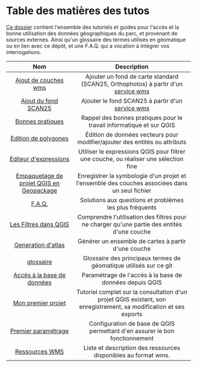 # Table des matières des tutos
 
[Ce dossier](./) contient l'ensemble des tutoriels et guides pour l'accès et la bonne utilisation des données géographiques du parc, et provenant de sources externes. Ainsi qu'un glossaire des 
termes utilisés en géomatique ou en lien avec ce dépôt, et une F.A.Q. qui a vocation à intégrer vos interrogations.

|Nom|Description|
|:--:|:--:|
|[Ajout de couches wms](./ajout_fond_de_carte_wms.md)| Ajouter un fond de carte standard (SCAN25, Orthophotos) à partir d'un [service wms](#wms)|
|[Ajout du fond SCAN25](./ajout_fond_SCAN25.md)| Ajouter le fond SCAN25 à partir d'un [service wms](#wms)|
|[Bonnes pratiques](./bonnes_pratiques.md)|Rappel des bonnes pratiques pour le travail informatique et sur QGIS|
|[Edition de polygones](./editer_des_polygones.md)| Édition de données vecteurs pour modifier/ajouter des entités ou attributs|
|[Editeur d'expressions](./editeur_expression.md)| Utiliser le expressions QGIS pour filtrer une couche, ou réaliser une sélection fine|
|[Empaquetage de projet QGIS en Geopackage](./empaqueter_un_projet.md)| Enregistrer la symbologie d'un projet et l'ensemble des couches associées dans un seul fichier|
|[F.A.Q.](./FAQ.md)| Solutions aux questions et problèmes les plus fréquents |
|[Les Filtres dans QGIS](./filtres.md)| Comprendre l'utilisation des filtres pour ne charger qu'une partie des entités d'une couche|
|[Generation d'atlas](./generer_un_atlas.md)| Générer un ensemble de cartes à partir d'une couche|
|[glossaire](./glossaire.md)|Glossaire des principaux termes de géomatique utilisés sur ce git|
|[Accès à la base de données](./installer_certificats_base_de_donnees.md)|Paramétrage de l'accès à la base de données depuis QGIS|
|[Mon premier projet](./mon_premier_projet.md)|Tutoriel complet sur la consultation d'un projet QGIS existant, son enregistrement, sa modification et ses exports|
|[Premier paramétrage](./premier_parametrage.md)|Configuration de base de QGIS permettant d'en assurer le bon fonctionnement|
|[Ressources WMS](./ressources_geographiques_wms.md)|Liste et description des ressources disponibles au format wms.|


<!--|[git](./git.md)|Présentation et explication de ce qu'est "git"|-->

